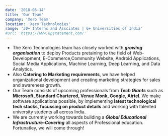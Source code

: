 ```yaml
---
date: '2018-05-14'
title: 'Our Team'
company: 'Xero Team'
location: 'Xero Technologies'
range: '30+ Interns and Assciates | 6+ Universities of India'
#url: 'https://www.upstatement.com/'
---
```


- The Xero Technologies team has closely worked with ***growing organisation*** to deploy Products pretaining to the field of Web-Development, E-Commerce,Community Website, Android Applications, Social Media Applications, Machine Learning, Deep Learning, and Data Analytics.
- Also **Catering to Marketing requirements**, we have helped organizational development and creating marketing strategies for sales and awareness growth.
- Our Team consists of upcoming professionals from ***Tech Giants*** such as **Microsoft, Standard Chartered, Venue Monk, Google, Airtel**. We make software applications possible, by implementing **latest technological tech stacks, focussing on product details** and working with talented university students all across India.
- We are currently working towards building a ***Global Educational Infrastructure-Covering*** all aspects of Professional education. Fortunatley, we will come through!